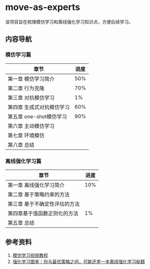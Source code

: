 # move-as-experts
该项目旨在梳理模仿学习和离线强化学习知识点，方便后续学习。



## 内容导航

### 模仿学习篇

| 章节                      | 进度 |
| ------------------------- | ---- |
| 第一章 模仿学习简介       | 50%  |
| 第二章 行为克隆           | 70%  |
| 第三章 对抗模仿学习       | 1%   |
| 第四章 生成式对抗模仿学习 | 60%  |
| 第五章 one-shot模仿学习   | 90%  |
| 第六章 主动模仿学习       |      |
| 第七章 环境模仿           |      |
| 第八章 总结               |      |



### 离线强化学习篇

| 章节                          | 进度 |
| ----------------------------- | ---- |
| 第一章 离线强化学习简介       | 10%  |
| 第二章 基于策略约束的方法     |      |
| 第三章 基于不确定性评估的方法 |      |
| 第四章基于值函数正则化的方法  | 1%   |
| 第五章 总结                   |      |



## 参考资料

1. [模仿学习视频教程](https://www.bilibili.com/video/BV1RU4y167oA/?spm_id_from=333.999.0.0)
1. [强化学习图鉴｜你与最优策略之间，可能还差一本离线强化学习秘籍](https://mp.weixin.qq.com/s/fO5lACKzJHSov9iHnbxAxQ)

